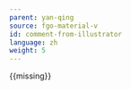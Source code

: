 ```yaml
---
parent: yan-qing
source: fgo-material-v
id: comment-from-illustrator
language: zh
weight: 5
---
```


{{missing}}
